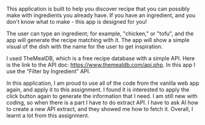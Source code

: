 This application is built to help you discover recipe that you can possibly make with ingredients you already have. If you have an ingredient, and you don't know what to make - this app is designed for you! 

The user can type an ingredient; for example, "chicken," or "tofu", and the app will generate the recipe matching with it. The app will show a simple visual of the dish with the name for the user to get inspiration.

I used TheMealDB, which is a free recipe database with a simple API. Here is the link to the API doc: https://www.themealdb.com/api.php. In this app I use the “Filter by Ingredient” API. 

In this application, I am proud to use all of the code from the vanilla web app again, and apply it to this assignment. I found it is interested to apply the click button again to generate the information that I need. I am still new with coding, so when there is a part I have to do extract API. I have to ask AI how to create a new API extract, and they showed me how to fetch it. Overall, I learnt a lot from this assignment. 



